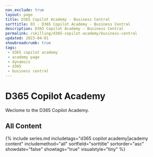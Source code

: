 ```yaml
---
nav_exclude: true
layout: page
title: D365 Copilot Academy - Business Central
sorttitle: 03 - D365 Copilot Academy - Business Central
description: D365 Copilot Academy - Business Central
permalink: /skilling/d365-copilot-academy/business-central
updated: 2023-04-01
showbreadcrumb: true
tags: 
 - d365 copilot academy
 - academy page
 - dynamics
 - d365
 - business central
---
```


# D365 Copilot Academy

Weclome to the D365 Copilot Academy.

## All Content

{% include series.md 
    includetags="d365 copilot academy|academy content" 
    includemethod="all" 
    sortfield="sorttitle" sortorder="asc" showdate="false" showtags="true" 
    visualstyle="tiny"
%}
